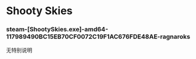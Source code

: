 # Shooty Skies

### steam-[ShootySkies.exe]-amd64-117989490BC15EB70CF0072C19F1AC676FDE48AE-ragnaroks
无特别说明